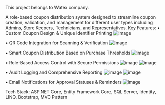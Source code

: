 This project belongs to Watex company.

A role-based coupon distribution system designed to streamline coupon creation, validation, and management for different user types including Admins, Store Keepers, Technicians, and Representatives.
Key Features:
•	 Custom Coupon Design & Unique Identifier Printing
![image](https://github.com/user-attachments/assets/6b124ead-964d-40a9-b252-0d5113ec5c7a)

•	 QR Code Integration for Scanning & Verification
![image](https://github.com/user-attachments/assets/4d1911fc-aad9-4738-8cb6-cdcd9d90454b)

•	Smart Coupon Distribution Based on Purchase Thresholds
![image](https://github.com/user-attachments/assets/4ad459e8-5c77-4192-b306-98ccdf89e48d)

•	Role-Based Access Control with Secure Permissions
![image](https://github.com/user-attachments/assets/62eacf63-218e-4db3-b45e-07cfbe05a27e)
![image](https://github.com/user-attachments/assets/eb3e7115-2746-474f-9682-b2562837b81c)

•	Audit Logging and Comprehensive Reporting
![image](https://github.com/user-attachments/assets/187f3a0c-5213-4592-bfc6-a556a4b41f14)
![image](https://github.com/user-attachments/assets/4b73a70f-06e2-42a5-bc5d-5b3d101a257f)

•	Email Notifications for Approval Statuses & Reminders
![image](https://github.com/user-attachments/assets/7e4fb7cb-1987-4afd-ada1-880f6414aff9)

Tech Stack: ASP.NET Core, Entity Framework Core, SQL Server, Identity, LINQ, Bootstrap, MVC Pattern
